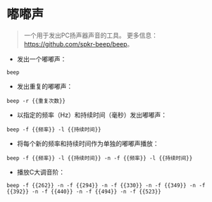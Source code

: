 # 嘟嘟声

> 一个用于发出PC扬声器声音的工具。
> 更多信息：<https://github.com/spkr-beep/beep>。

- 发出一个嘟嘟声：

`beep`

- 发出重复的嘟嘟声：

`beep -r {{重复次数}}`

- 以指定的频率（Hz）和持续时间（毫秒）发出嘟嘟声：

`beep -f {{频率}} -l {{持续时间}}`

- 将每个新的频率和持续时间作为单独的嘟嘟声播放：

`beep -f {{频率}} -l {{持续时间}} -n -f {{频率}} -l {{持续时间}}`

- 播放C大调音阶：

`beep -f {{262}} -n -f {{294}} -n -f {{330}} -n -f {{349}} -n -f {{392}} -n -f {{440}} -n -f {{494}} -n -f {{523}}`